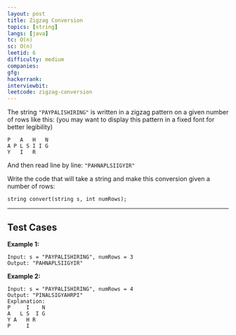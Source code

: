 ```yaml
---
layout: post
title: Zigzag Conversion
topics: [string]
langs: [java]
tc: O(n)
sc: O(n)
leetid: 6
difficulty: medium
companies: 
gfg: 
hackerrank: 
interviewbit: 
leetcode: zigzag-conversion
---
```


The string `"PAYPALISHIRING"` is written in a zigzag pattern on a given number of rows like this: (you may want to display this pattern in a fixed font for better legibility)
```
P   A   H   N
A P L S I I G
Y   I   R
```

And then read line by line: `"PAHNAPLSIIGYIR"`

Write the code that will take a string and make this conversion given a number of rows:
```
string convert(string s, int numRows);
```

---

## Test Cases

**Example 1:** 
```
Input: s = "PAYPALISHIRING", numRows = 3
Output: "PAHNAPLSIIGYIR"
```

**Example 2:** 
```
Input: s = "PAYPALISHIRING", numRows = 4
Output: "PINALSIGYAHRPI"
Explanation:
P     I    N
A   L S  I G
Y A   H R
P     I
```